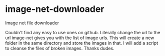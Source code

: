 # image-net-downloader
Image net file downloader

Couldn't find any easy to use ones on github. Literally change the url to the url image-net gives you with the list of image urls. This will create a new folder in the same directory and store the images in that. I will add a script to cleanse the files of broken images. Thanks dudes.
